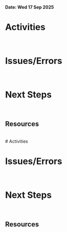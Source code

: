 **Date: Wed 17 Sep 2025**<br>
# Activities
<br>

# Issues/Errors
<br>

# Next Steps
<br>

## Resources
<br>
# Activities
<br>

# Issues/Errors
<br>

# Next Steps
<br>

## Resources
<br>
